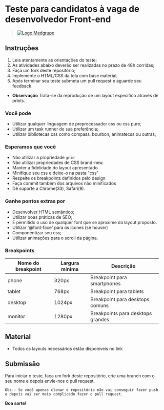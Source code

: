 # Teste para candidatos à vaga de desenvolvedor Front-end

> [![Logo Medgrupo](https://d1y36np0qkbzyh.cloudfront.net/logo-medgrupo-2.jpg)](http://www.medgrupo.com.br)

## Instruções

1. Leia atentamente as orientações do teste;
2. As atividades abaixo deverão ser realizadas no prazo de 48h corridas;
3. Faça um fork deste repositório;
4. Implemente o HTML/CSS da tela com base material;
5. Após terminar seu teste submeta um pull request e aguarde seu feedback.

- **Observação** Trata-se da reprodução de um layout especifico através de prints.

### Você pode

- Utilizar qualquer linguagem de preprocessador css ou css puro;
- Utilizar um task runner de sua preferência;
- Utilizar bibliotecas css como compass, bourbon, animatecss ou outras;

### Esperamos que você

- Não utilizar a propriedade `grid`
- Não utilizar propriedades de CSS brand-new.
- Manter a fidelidade do layout apresentado
- Minifique seu css e deixe-o na pasta "css"
- Respeite os breakpoints definidos pelo design
- Faça commit também dos arquivos não minificados
- Dê suporte a Chrome(33), Safari(9).

### Ganhe pontos extras por

- Desenvolver HTML semântico;
- Utilizar boas práticas de SEO;
- É permitido o uso de qualquer font que se aproxime do layout proposto.
- Utilizar '@font-face' para os ícones (se houver)
- Componentizar seu css;
- Utilizar animações para o scroll da página.

### Breakpoints

| Nome do breakpoint | Largura mínima | Descrição                         |
| ------------------ | -------------- | --------------------------------- |
| phone              | 320px          | Breakpoint para smartphones       |
| tablet             | 768px          | Breakpoint para tablets           |
| desktop            | 1024px         | Breakpoint para desktops comuns   |
| monitor            | 1280px         | Breakpoints para desktops grandes |

## Material

- Todos os layouts necessários estão disponíveis no link

## Submissão

Para iniciar o teste, faça um fork deste repositório, crie uma branch com o seu nome e depois envie-nos o pull request.

`Obs.: Se você apenas clonar o repositório não vai conseguir fazer push e depois vai ser mais complicado fazer o pull request.`

**Boa sorte!**
